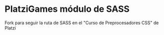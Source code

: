 # PlatziGames módulo de SASS
Fork para seguir la ruta de SASS en el "Curso de Preprocesadores CSS" de Platzi
